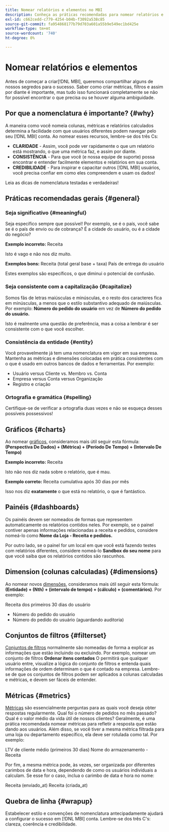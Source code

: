 ```yaml
---
title: Nomear relatórios e elementos no MBI
description: Conheça as práticas recomendadas para nomear relatórios e elementos no [!DNL MBI].
exl-id: c662cedd-c779-4254-b04b-f3092a538c85
source-git-commit: fa954868177b79d703a601a55b9e549ec1bd425e
workflow-type: tm+mt
source-wordcount: '740'
ht-degree: 0%

---
```


# Nomear relatórios e elementos

Antes de começar a criar[!DNL MBI], queremos compartilhar alguns de nossos segredos para o sucesso. Saber como criar métricas, filtros e assim por diante é importante, mas tudo isso funcionará completamente se não for possível encontrar o que precisa ou se houver alguma ambiguidade.

## Por que a nomenclatura é importante? {#why}

A maneira como você nomeia colunas, métricas e relatórios calculados determina a facilidade com que usuários diferentes podem navegar pelo seu [!DNL MBI] conta. Ao nomear esses recursos, lembre-se dos três Cs:

* **CLARIDADE** - Assim, você pode ver rapidamente o que um relatório está mostrando, o que uma métrica faz, e assim por diante.
* **CONSISTÊNCIA** - Para que você (e nossa equipe de suporte) possa encontrar e entender facilmente elementos e relatórios em sua conta.
* **CREDIBILIDADE** - Para inspirar e capacitar outros [!DNL MBI] usuários, você precisa confiar em como eles compreendem e usam os dados!

Leia as dicas de nomenclatura testadas e verdadeiras!

## Práticas recomendadas gerais {#general}

### Seja significativo {#meaningful}

Seja específico sempre que possível! Por exemplo, se é o país, você sabe se é o país de envio ou de cobrança? É a cidade do usuário, ou é a cidade do negócio?

**Exemplo incorreto:**
Receita

Isto é vago e não nos diz muito.

**Exemplos bons:**
Receita (total geral base + taxa) País de entrega do usuário

Estes exemplos são específicos, o que diminui o potencial de confusão.

### Seja consistente com a capitalização {#capitalize}

Somos fãs de letras maiúsculas e minúsculas, e o resto dos caracteres fica em minúsculas, a menos que o estilo substantivo adequado de maiúsculas. Por exemplo: **Número do pedido do usuário** em vez de **Número do pedido do usuário.**

Isto é realmente uma questão de preferência, mas a coisa a lembrar é ser consistente com o que você escolher.

### Consistência da entidade {#entity}

Você provavelmente já tem uma nomenclatura em vigor em sua empresa. Mantenha as métricas e dimensões colocadas em prática consistentes com o que é usado em outros bancos de dados e ferramentas. Por exemplo:

* Usuário versus Cliente vs. Membro vs. Conta
* Empresa versus Conta versus Organização
* Registro e criação

### Ortografia e gramática {#spelling}

Certifique-se de verificar a ortografia duas vezes e não se esqueça desses possíveis possessivos!

## Gráficos {#charts}

Ao nomear [gráficos](../tutorials/using-visual-report-builder.md), consideramos mais útil seguir esta fórmula: **(Perspectiva De Dados) + (Métrica) + (Período De Tempo) + (Intervalo De Tempo)**

**Exemplo incorreto:**
Receita

Isto não nos diz nada sobre o relatório, que é mau.

**Exemplo correto:**
Receita cumulativa após 30 dias por mês

Isso nos diz **exatamente** o que está no relatório, o que é fantástico.

## Painéis {#dashboards}

Os painéis devem ser nomeados de formas que representem automaticamente os relatórios contidos neles. Por exemplo, se o painel contiver apenas informações relacionadas a receita e pedidos, considere nomeá-lo como **Nome da Loja - Receita e pedidos.**

Por outro lado, se o painel for um local em que você está fazendo testes com relatórios diferentes, considere nomeá-lo **Sandbox do seu nome** para que você saiba que os relatórios contidos são rascunhos.

## Dimension (colunas calculadas) {#dimensions}

Ao nomear novos [dimensões](../data-analyst/data-warehouse-mgr/creating-calculated-columns.md), consideramos mais útil seguir esta fórmula: **(Entidade) + (Nth) + (intervalo de tempo) + (cálculo) + (comentários)**. Por exemplo:

Receita dos primeiros 30 dias do usuário
* Número do pedido do usuário
* Número do pedido do usuário (aguardando auditoria)

## Conjuntos de filtros {#filterset}

[Conjuntos de filtros](../data-user/reports/ess-manage-data-filters.md) normalmente são nomeadas de forma a explicar as informações que estão incluindo ou excluindo. Por exemplo, nomear um conjunto de filtros **Ordenar itens contados** O permitirá que qualquer usuário entre, visualize a lógica do conjunto de filtros e entenda quais informações de ordem determinam o que é contado na empresa. Lembre-se de que os conjuntos de filtros podem ser aplicados a colunas calculadas e métricas, e devem ser fáceis de entender.

## Métricas {#metrics}

[Métricas](../data-user/reports/ess-manage-data-metrics.md) são essencialmente perguntas para as quais você deseja obter respostas regularmente. Qual foi o número de pedidos no mês passado? Qual é o valor médio da vida útil de nossos clientes? Geralmente, é uma prática recomendada nomear métricas para refletir a resposta que estão dando aos usuários. Além disso, se você tiver a mesma métrica filtrada para uma loja ou departamento específico, ela deve ser rotulada como tal. Por exemplo:

LTV de cliente médio (primeiros 30 dias) Nome do armazenamento - Receita

Por fim, a mesma métrica pode, às vezes, ser organizada por diferentes carimbos de data e hora, dependendo de como os usuários individuais a calculam. Se esse for o caso, inclua o carimbo de data e hora no nome:

Receita (enviado\_at) Receita (criada\_at)

## Quebra de linha {#wrapup}

Estabelecer estilo e convenções de nomenclatura antecipadamente ajudará a configurar o sucesso em [!DNL MBI] conta. Lembre-se dos três C&#39;s: clareza, coerência e credibilidade.
